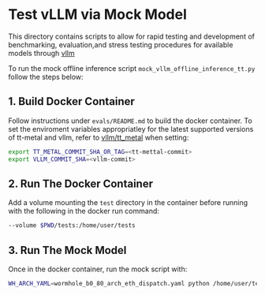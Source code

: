 # Test vLLM via Mock Model 

This directory contains scripts to allow for rapid testing and development of benchmarking, evaluation,and stress testing procedures for available models through [vllm](https://github.com/tenstorrent/vllm/tree/dev) 

To run the mock offline inference script `mock_vllm_offline_inference_tt.py` follow the steps below:

## 1. Build Docker Container

Follow instructions under `evals/README.md` to build the docker container. To set the enviroment variables appropriatley for the latest supported versions of tt-metal and vllm, refer to [vllm/tt_metal](https://github.com/tenstorrent/vllm/blob/dev/tt_metal/README.md) when setting: 

```bash
export TT_METAL_COMMIT_SHA_OR_TAG=<tt-mettal-commit>
export VLLM_COMMIT_SHA=<vllm-commit>
```

## 2. Run The Docker Container

Add a volume mounting the `test` directory in the container before running with the following in the docker run command:

```bash
--volume $PWD/tests:/home/user/tests
```

## 3. Run The Mock Model

Once in the docker container, run the mock script with:

```bash
WH_ARCH_YAML=wormhole_b0_80_arch_eth_dispatch.yaml python /home/user/tests/mock_vllm_offline_inference_tt.py
```